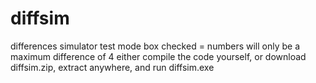 # diffsim
differences simulator
test mode box checked = numbers will only be a maximum difference of 4
either compile the code yourself, or download diffsim.zip, extract anywhere, and run diffsim.exe
